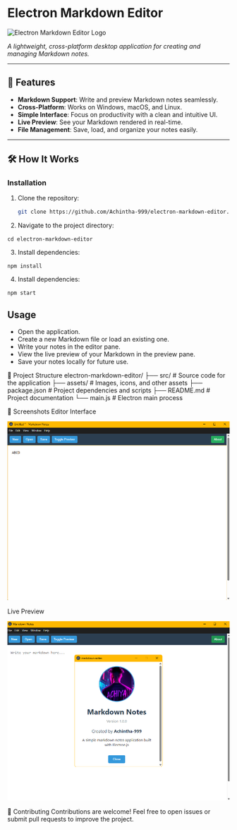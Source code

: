 # Electron Markdown Editor

![Electron Markdown Editor Logo](https://skillicons.dev/icons?i=electron)

*A lightweight, cross-platform desktop application for creating and managing Markdown notes.*

---

## 🚀 Features

- **Markdown Support**: Write and preview Markdown notes seamlessly.
- **Cross-Platform**: Works on Windows, macOS, and Linux.
- **Simple Interface**: Focus on productivity with a clean and intuitive UI.
- **Live Preview**: See your Markdown rendered in real-time.
- **File Management**: Save, load, and organize your notes easily.

---

## 🛠️ How It Works

### Installation
1. Clone the repository:
   ```bash
   git clone https://github.com/Achintha-999/electron-markdown-editor.git
   ```

2. Navigate to the project directory:
```
cd electron-markdown-editor
```   

3. Install dependencies:
```
npm install
```
4. Install dependencies:
```
npm start
```

## Usage

- Open the application.
- Create a new Markdown file or load an existing one.
- Write your notes in the editor pane.
- View the live preview of your Markdown in the preview pane.
- Save your notes locally for future use.

📂 Project Structure
electron-markdown-editor/
├── src/                # Source code for the application
├── assets/             # Images, icons, and other assets
├── package.json        # Project dependencies and scripts
├── README.md           # Project documentation
└── main.js             # Electron main process


📸 Screenshots
Editor Interface

![Editor Screenshot](assets/image2.png)

Live Preview

![Preview Screenshot](assets/image1.png)


🤝 Contributing
Contributions are welcome!
Feel free to open issues or submit pull requests to improve the project.

